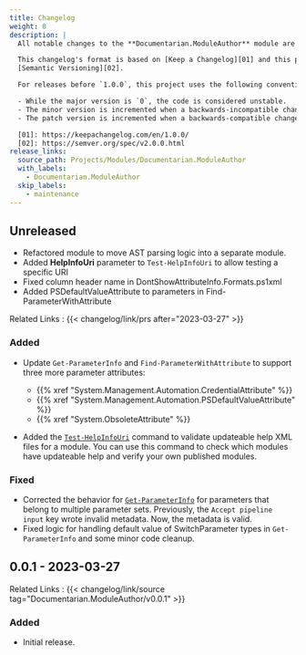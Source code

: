 ```yaml
---
title: Changelog
weight: 0
description: |
  All notable changes to the **Documentarian.ModuleAuthor** module are documented in this file.

  This changelog's format is based on [Keep a Changelog][01] and this project adheres to
  [Semantic Versioning][02].

  For releases before `1.0.0`, this project uses the following convention:

  - While the major version is `0`, the code is considered unstable.
  - The minor version is incremented when a backwards-incompatible change is introduced.
  - The patch version is incremented when a backwards-compatible change or bug fix is introduced.

  [01]: https://keepachangelog.com/en/1.0.0/
  [02]: https://semver.org/spec/v2.0.0.html
release_links:
  source_path: Projects/Modules/Documentarian.ModuleAuthor
  with_labels:
    - Documentarian.ModuleAuthor
  skip_labels:
    - maintenance
---
```


## Unreleased

- Refactored module to move AST parsing logic into a separate module.
- Added **HelpInfoUri** parameter to `Test-HelpInfoUri` to allow testing a specific URI
- Fixed column header name in DontShowAttributeInfo.Formats.ps1xml
- Added PSDefaultValueAttribute to parameters in Find-ParameterWithAttribute

Related Links
: {{< changelog/link/prs after="2023-03-27" >}}

### Added

- Update `Get-ParameterInfo` and `Find-ParameterWithAttribute` to support three more parameter
  attributes:

  - {{% xref "System.Management.Automation.CredentialAttribute" %}}
  - {{% xref "System.Management.Automation.PSDefaultValueAttribute" %}}
  - {{% xref "System.ObsoleteAttribute" %}}

- Added the [`Test-HelpInfoUri`] command to validate updateable help XML files for a module. You
  can use this command to check which modules have updateable help and verify your own published
  modules.

### Fixed

- Corrected the behavior for [`Get-ParameterInfo`] for parameters that belong to multiple parameter
  sets. Previously, the `Accept pipeline input` key wrote invalid metadata. Now, the metadata is
  valid.
- Fixed logic for handling default value of SwitchParameter types in `Get-ParameterInfo` and some
  minor code cleanup.

## 0.0.1 - 2023-03-27

Related Links
: {{< changelog/link/source tag="Documentarian.ModuleAuthor/v0.0.1" >}}

### Added

- Initial release.

<!-- Link Reference Definitions -->
[`Test-HelpInfoUri`]:  /modules/moduleauthor/reference/cmdlets/test-helpinfouri/
[`Get-ParameterInfo`]: /modules/moduleauthor/reference/cmdlets/get-parameterinfo/
